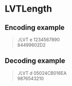 # LVTLength

## Encoding example

>./LVT e 1234567890  
>84499602D2

## Decoding example
>./LVT d 05024CB016EA  
>9876543210

